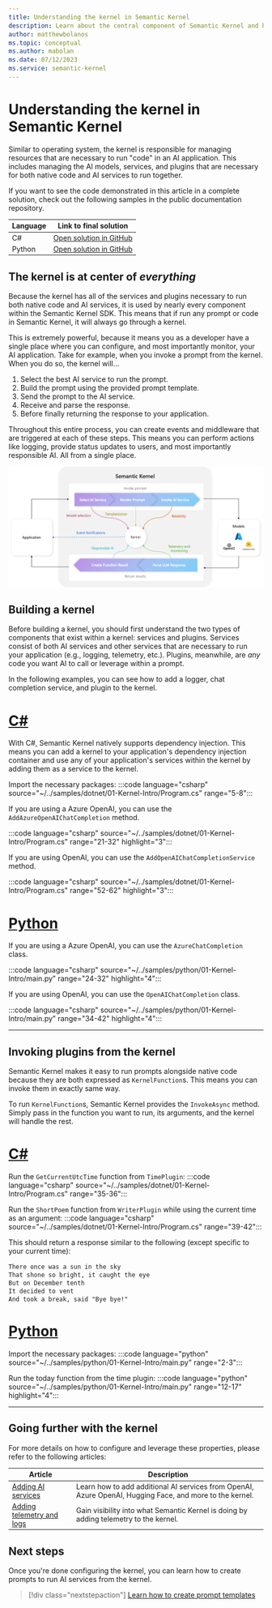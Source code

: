 ```yaml
---
title: Understanding the kernel in Semantic Kernel
description: Learn about the central component of Semantic Kernel and how it works.
author: matthewbolanos
ms.topic: conceptual
ms.author: mabolan
ms.date: 07/12/2023
ms.service: semantic-kernel
---
```


# Understanding the kernel in Semantic Kernel

Similar to operating system, the kernel is responsible for managing resources that are necessary to run "code" in an AI application. This includes managing the AI models, services, and plugins that are necessary for both native code and AI services to run together.

If you want to see the code demonstrated in this article in a complete solution, check out the following samples in the public documentation repository.

| Language  | Link to final solution |
| --- | --- |
| C# | [Open solution in GitHub](https://github.com/MicrosoftDocs/semantic-kernel-docs/tree/main/samples/dotnet/01-Kernel-Intro) |
| Python | [Open solution in GitHub](https://github.com/MicrosoftDocs/semantic-kernel-docs/tree/main/samples/python/01-Kernel-Intro) |

## The kernel is at center of _everything_
Because the kernel has all of the services and plugins necessary to run both native code and AI services, it is used by nearly every component within the Semantic Kernel SDK. This means that if run any prompt or code in Semantic Kernel, it will always go through a kernel.

This is extremely powerful, because it means you as a developer have a single place where you can configure, and most importantly monitor, your AI application. Take for example, when you invoke a prompt from the kernel. When you do so, the kernel will...
1. Select the best AI service to run the prompt.
2. Build the prompt using the provided prompt template.
3. Send the prompt to the AI service.
4. Receive and parse the response.
5. Before finally returning the response to your application.

Throughout this entire process, you can create events and middleware that are triggered at each of these steps. This means you can perform actions like logging, provide status updates to users, and most importantly responsible AI. All from a single place.

![The kernel is at the center of everything in Semantic Kernel](../../media/the-kernel-is-at-the-center-of-everything.png)

## Building a kernel
Before building a kernel, you should first understand the two types of components that exist within a kernel: services and plugins. Services consist of both AI services and other services that are necessary to run your application (e.g., logging, telemetry, etc.). Plugins, meanwhile, are _any_ code you want AI to call or leverage within a prompt.

In the following examples, you can see how to add a logger, chat completion service, and plugin to the kernel.

# [C#](#tab/Csharp)
With C#, Semantic Kernel natively supports dependency injection. This means you can add a kernel to your application's dependency injection container and use any of your application's services within the kernel by adding them as a service to the kernel.

Import the necessary packages:
:::code language="csharp" source="~/../samples/dotnet/01-Kernel-Intro/Program.cs" range="5-8":::

If you are using a Azure OpenAI, you can use the `AddAzureOpenAIChatCompletion` method.

:::code language="csharp" source="~/../samples/dotnet/01-Kernel-Intro/Program.cs" range="21-32" highlight="3":::

If you are using OpenAI, you can use the `AddOpenAIChatCompletionService` method.

:::code language="csharp" source="~/../samples/dotnet/01-Kernel-Intro/Program.cs" range="52-62" highlight="3":::

# [Python](#tab/python)
If you are using a Azure OpenAI, you can use the `AzureChatCompletion` class.

:::code language="csharp" source="~/../samples/python/01-Kernel-Intro/main.py" range="24-32" highlight="4":::

If you are using OpenAI, you can use the `OpenAIChatCompletion` class.

:::code language="csharp" source="~/../samples/python/01-Kernel-Intro/main.py" range="34-42" highlight="4":::

---

## Invoking plugins from the kernel
Semantic Kernel makes it easy to run prompts alongside native code because they are both expressed as `KernelFunction`s. This means you can invoke them in exactly same way.

To run `KernelFunction`s, Semantic Kernel provides the `InvokeAsync` method. Simply pass in the function you want to run, its arguments, and the kernel will handle the rest.

# [C#](#tab/Csharp)
Run the `GetCurrentUtcTime` function from `TimePlugin`:
:::code language="csharp" source="~/../samples/dotnet/01-Kernel-Intro/Program.cs" range="35-36":::

Run the `ShortPoem` function from `WriterPlugin` while using the current time as an argument:
:::code language="csharp" source="~/../samples/dotnet/01-Kernel-Intro/Program.cs" range="39-42":::

This should return a response similar to the following (except specific to your current time):
```
There once was a sun in the sky
That shone so bright, it caught the eye
But on December tenth
It decided to vent
And took a break, said "Bye bye!"
```


# [Python](#tab/python)
Import the necessary packages:
:::code language="python" source="~/../samples/python/01-Kernel-Intro/main.py" range="2-3":::

Run the today function from the time plugin:
:::code language="python" source="~/../samples/python/01-Kernel-Intro/main.py" range="12-17" highlight="4":::

---


## Going further with the kernel
For more details on how to configure and leverage these properties, please refer to the following articles:

| Article | Description |
|---------|-------------|
| [Adding AI services](./adding-services.md) | Learn how to add additional AI services from OpenAI, Azure OpenAI, Hugging Face, and more to the kernel. |
| [Adding telemetry and logs](https://devblogs.microsoft.com/semantic-kernel/unlock-the-power-of-telemetry-in-semantic-kernel-sdk/) | Gain visibility into what Semantic Kernel is doing by adding telemetry to the kernel. |

## Next steps
Once you're done configuring the kernel, you can learn how to create prompts to run AI services from the kernel.

> [!div class="nextstepaction"]
> [Learn how to create prompt templates](../prompts/index.md)